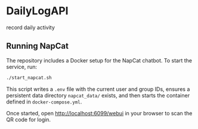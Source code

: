 # DailyLogAPI
record daily activity

## Running NapCat
The repository includes a Docker setup for the NapCat chatbot. To start the service, run:

```bash
./start_napcat.sh
```

This script writes a `.env` file with the current user and group IDs, ensures a persistent data directory `napcat_data/` exists, and then starts the container defined in `docker-compose.yml`.

Once started, open [http://localhost:6099/webui](http://localhost:6099/webui) in your browser to scan the QR code for login.
